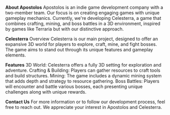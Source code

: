 **About Apostolos**
Apostolos is an indie game development company with a two-member team. Our focus is on creating engaging games with unique gameplay mechanics. Currently, we're developing Celesterra, a game that combines crafting, mining, and boss battles in a 3D environment, inspired by games like Terraria but with our distinctive approach.

**Celesterra**
Overview
Celesterra is our main project, designed to offer an expansive 3D world for players to explore, craft, mine, and fight bosses. The game aims to stand out through its unique features and gameplay elements.

**Features**
3D World: Celesterra offers a fully 3D setting for exploration and adventure.
Crafting & Building: Players can gather resources to craft tools and build structures.
Mining: The game includes a dynamic mining system that adds depth and strategy to resource gathering.
Boss Battles: Players will encounter and battle various bosses, each presenting unique challenges along with unique rewards.

**Contact Us**
For more information or to follow our development process, feel free to reach out. We appreciate your interest in Apostolos and Celesterra.
